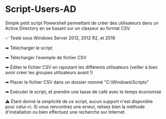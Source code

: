 # Script-Users-AD

Simple petit script Powershell permettant de créer des utilisateurs dans un Active Directory en se basant sur un classeur au format CSV.

✅ Testé sous Windows Server 2012, 2012 R2, et 2016

➡ Télécharger le script

➡ Télécharger l'exemple de fichier CSV

➡ Éditer le fichier CSV en rajoutant les différents utilisateurs (veiller à bien avoir créer les groupes utilisateurs avant !)

➡ Placer le fichier CSV dans un dossier nommé "C:\Windows\Scripts\"

➡ Exécuter le script, et prendre une tasse de café avec le temps économisé






⚠ Étant donné la simplicité de ce script, aucun support n'est disponible pour celui-ci. Si vous rencontrez une erreur, relisez bien la méthode d'installation ou bien effectuez une recherche sur Internet.

